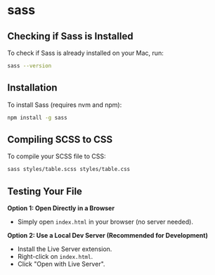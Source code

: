 # sass

## Checking if Sass is Installed

To check if Sass is already installed on your Mac, run:

```bash
sass --version
```

## Installation

To install Sass (requires nvm and npm):

```bash
npm install -g sass
```

## Compiling SCSS to CSS

To compile your SCSS file to CSS:

```bash
sass styles/table.scss styles/table.css
```

## Testing Your File

**Option 1: Open Directly in a Browser**
- Simply open `index.html` in your browser (no server needed).

**Option 2: Use a Local Dev Server (Recommended for Development)**
- Install the Live Server extension.
- Right-click on `index.html`.
- Click "Open with Live Server".

